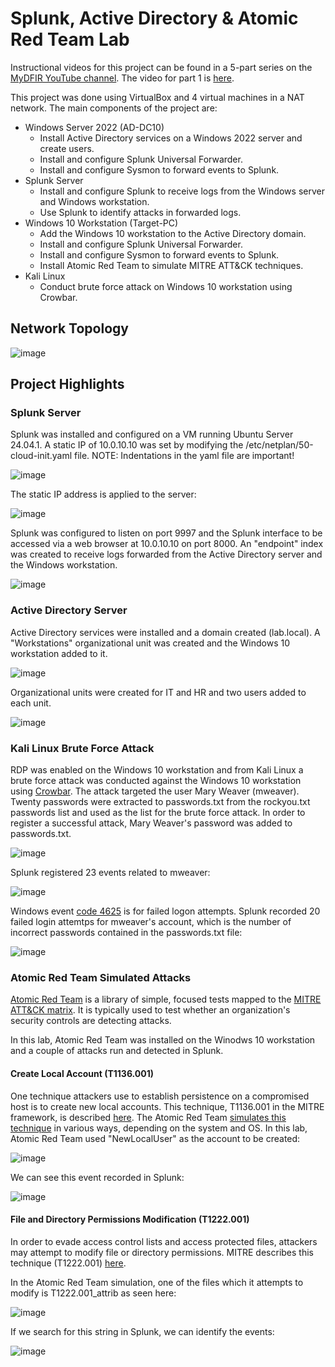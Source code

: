 # Splunk, Active Directory & Atomic Red Team Lab

Instructional videos for this project can be found in a 5-part series on the <a href = "https://www.youtube.com/@MyDFIR">MyDFIR YouTube channel</a>. The video for part 1 is <a href = "https://www.youtube.com/watch?v=5OessbOgyEo&list=PLG6KGSNK4PuBWmX9NykU0wnWamjxdKhDJ&index=13"> here</a>. 

This project was done using VirtualBox and 4 virtual machines in a NAT network. The main components of the project are:
- Windows Server 2022 (AD-DC10)
  - Install Active Directory services on a Windows 2022 server and create users.
  - Install and configure Splunk Universal Forwarder.
  - Install and configure Sysmon to forward events to Splunk.
- Splunk Server
  - Install and configure Splunk to receive logs from the Windows server and Windows workstation.
  - Use Splunk to identify attacks in forwarded logs.
- Windows 10 Workstation (Target-PC)
  - Add the Windows 10 workstation to the Active Directory domain.
  - Install and configure Splunk Universal Forwarder.
  - Install and configure Sysmon to forward events to Splunk.
  - Install Atomic Red Team to simulate MITRE ATT&CK techniques.
- Kali Linux
  - Conduct brute force attack on Windows 10 workstation using Crowbar.

## Network Topology

![image](https://github.com/user-attachments/assets/13e6646d-e830-487e-b499-af6f4b548cbb)

## Project Highlights

### Splunk Server

Splunk was installed and configured on a VM running Ubuntu Server 24.04.1. A static IP of 10.0.10.10 was set by modifying the /etc/netplan/50-cloud-init.yaml file. NOTE: Indentations in the yaml file are important!

![image](https://github.com/user-attachments/assets/cb062583-c9ab-4cc9-b6dd-a8ea7624ae40)

The static IP address is applied to the server:

![image](https://github.com/user-attachments/assets/6577b496-4ac2-46f4-821c-6c0d8f072b0a)

Splunk was configured to listen on port 9997 and the Splunk interface to be accessed via a web browser at 10.0.10.10 on port 8000. An "endpoint" index was created to receive logs forwarded from the Active Directory server and the Windows workstation.

![image](https://github.com/user-attachments/assets/b45d2a65-addc-45c8-8c39-63e69950bc8b)



### Active Directory Server
Active Directory services were installed and a domain created (lab.local). A "Workstations" organizational unit was created and the Windows 10 workstation added to it.

![image](https://github.com/user-attachments/assets/b56fad45-ac03-4667-b439-9df2b56c34cc)

Organizational units were created for IT and HR and two users added to each unit.

![image](https://github.com/user-attachments/assets/8d8d0250-283f-402a-b5bd-87b3bead550d)

### Kali Linux Brute Force Attack

RDP was enabled on the Windows 10 workstation and from Kali Linux a brute force attack was conducted against the Windows 10 workstation using <a href = "https://www.kali.org/tools/crowbar/"> Crowbar</a>. The attack targeted the user Mary Weaver (mweaver). Twenty passwords were extracted to passwords.txt from the rockyou.txt passwords list and used as the list for the brute force attack. In order to register a successful attack, Mary Weaver's password was added to passwords.txt. 

![image](https://github.com/user-attachments/assets/0bd61a38-c7e5-4a9a-8348-1fdb49e49b89)


Splunk registered 23 events related to mweaver:

![image](https://github.com/user-attachments/assets/b9bfdbdd-ad08-42e9-92f1-9e86345e0a00)

Windows event <a href = "https://learn.microsoft.com/en-us/previous-versions/windows/it-pro/windows-10/security/threat-protection/auditing/event-4625"> code 4625</a> is for failed logon attempts. Splunk recorded 20 failed login attemtps for mweaver's account, which is the number of incorrect passwords contained in the passwords.txt file:

![image](https://github.com/user-attachments/assets/ecacce7e-251e-4966-8528-3b8c98ab480e)

### Atomic Red Team Simulated Attacks

<a href = "https://www.atomicredteam.io/">Atomic Red Team</a> is a library of simple, focused tests mapped to the <a href = "https://attack.mitre.org/">MITRE ATT&CK matrix</a>. It is typically used to test whether an organization's security controls are detecting attacks.

In this lab, Atomic Red Team was installed on the Winodws 10 workstation and a couple of attacks run and detected in Splunk.

#### Create Local Account (T1136.001)

One technique attackers use to establish persistence on a compromised host is to create new local accounts. This technique, T1136.001 in the MITRE framework, is described <a href = "https://attack.mitre.org/techniques/T1136/001/">here</a>. The Atomic Red Team <a href = "https://www.atomicredteam.io/atomic-red-team/atomics/T1136.001">simulates this technique</a> in various ways, depending on the system and OS. In this lab, Atomic Red Team used "NewLocalUser" as the account to be created:

![image](https://github.com/user-attachments/assets/5ca9d06d-8539-4a3e-aa3b-83f6f0c40436)

We can see this event recorded in Splunk:

![image](https://github.com/user-attachments/assets/d035c83d-5229-421a-95ee-cac71037fa77)

#### File and Directory Permissions Modification (T1222.001)

In order to evade access control lists and access protected files, attackers may attempt to modify file or directory permissions. MITRE describes this technique (T1222.001) <a href = "https://attack.mitre.org/techniques/T1222/001/">here</a>.

In the Atomic Red Team simulation, one of the files which it attempts to modify is T1222.001_attrib as seen here:

![image](https://github.com/user-attachments/assets/01f917b5-b902-4b5c-a038-b0c7ba6c273b)

If we search for this string in Splunk, we can identify the events:

![image](https://github.com/user-attachments/assets/96b078a4-9644-4d51-9104-f1a7efa53264)





